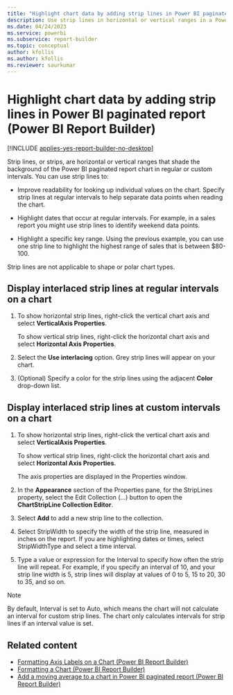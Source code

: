 ```yaml
---
title: "Highlight chart data by adding strip lines in Power BI paginated report | Microsoft Docs"
description: Use strip lines in horizontal or vertical ranges in a Power BI paginated report to improve readability, highlight dates, or highlight a specific key range in Power BI Report Builder.
ms.date: 04/24/2023
ms.service: powerbi
ms.subservice: report-builder
ms.topic: conceptual
author: kfollis
ms.author: kfollis
ms.reviewer: saurkumar
---
```

# Highlight chart data by adding strip lines in Power BI paginated report (Power BI Report Builder)

[!INCLUDE [applies-yes-report-builder-no-desktop](../../../includes/applies-yes-report-builder-no-desktop.md)]

  Strip lines, or strips, are horizontal or vertical ranges that shade the background of the Power BI paginated report chart in regular or custom intervals. You can use strip lines to:  
  
- Improve readability for looking up individual values on the chart. Specify strip lines at regular intervals to help separate data points when reading the chart.  
  
- Highlight dates that occur at regular intervals. For example, in a sales report you might use strip lines to identify weekend data points.  
  
- Highlight a specific key range. Using the previous example, you can use one strip line to highlight the highest range of sales that is between $80-100.  
  
 Strip lines are not applicable to shape or polar chart types.  

## Display interlaced strip lines at regular intervals on a chart  
  
1.  To show horizontal strip lines, right-click the vertical chart axis and select **VerticalAxis Properties**.  
  
     To show vertical strip lines, right-click the horizontal chart axis and select **Horizontal Axis Properties**.  
  
2.  Select the **Use interlacing** option. Grey strip lines will appear on your chart.  
  
3.  (Optional) Specify a color for the strip lines using the adjacent **Color** drop-down list.  
  
## Display interlaced strip lines at custom intervals on a chart  
  
1.  To show horizontal strip lines, right-click the vertical chart axis and select **VerticalAxis Properties**.  
  
     To show vertical strip lines, right-click the horizontal chart axis and select **Horizontal Axis Properties**.  
  
     The axis properties are displayed in the Properties window.  
  
2.  In the **Appearance** section of the Properties pane, for the StripLines property, select the Edit Collection (...) button to open the **ChartStripLine Collection Editor**.  
  
3.  Select **Add** to add a new strip line to the collection.  
  
4.  Select StripWidth to specify the width of the strip line, measured in inches on the report. If you are highlighting dates or times, select StripWidthType and select a time interval.  
  
5.  Type a value or expression for the Interval to specify how often the strip line will repeat.  For example, if you specify an interval of 10, and your strip line width is 5, strip lines will display at values of 0 to 5, 15 to 20, 30 to 35, and so on.  
  
> [!NOTE]  
>  By default, Interval is set to Auto, which means the chart will not calculate an interval for custom strip lines. The chart only calculates intervals for strip lines if an interval value is set.  
  
## Related content

- [Formatting Axis Labels on a Chart &#40;Power BI Report Builder&#41;](/sql/reporting-services/report-design/formatting-axis-labels-on-a-chart-report-builder-and-ssrs)   
- [Formatting a Chart &#40;Power BI Report Builder&#41;](/sql/reporting-services/report-design/formatting-a-chart-report-builder-and-ssrs)   
- [Add a moving average to a chart in Power BI paginated report (Power BI Report Builder)](add-moving-average-chart-report-builder.md) 
